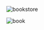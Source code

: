 
![bookstore](https://github.com/user-attachments/assets/676acc93-6dc5-4fa2-835a-b69b70693b0d)


![book](https://github.com/user-attachments/assets/7c66d0ec-c3e0-49d0-8d2d-0324704f5d25)


